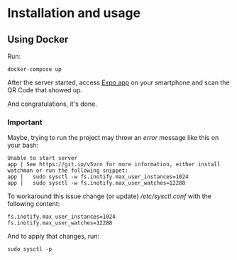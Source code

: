 # Installation and usage

## Using Docker

Run:

```
docker-compose up
```
After the server started, access [Expo app](https://play.google.com/store/apps/details?id=host.exp.exponent&hl=en) on your smartphone and scan the QR Code that showed up.

And congratulations, it's done.

### Important   
Maybe, trying to run the project may throw an _error_ message like this on your bash:
```
Unable to start server
app | See https://git.io/v5vcn for more information, either install watchman or run the following snippet:
app |   sudo sysctl -w fs.inotify.max_user_instances=1024
app |   sudo sysctl -w fs.inotify.max_user_watches=12288
```

To workaround this issue change (or update) */etc/sysctl.conf* with the following content:
```
fs.inotify.max_user_instances=1024
fs.inotify.max_user_watches=12288
```

And to apply that changes, run:
```
sudo sysctl -p
```
